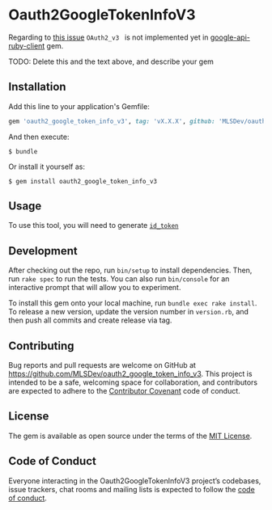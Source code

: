 # Oauth2GoogleTokenInfoV3

Regarding to [this issue](https://github.com/googleapis/google-api-ruby-client/issues/596) `OAuth2_v3 ` is not implemented yet in [google-api-ruby-client](https://github.com/googleapis/google-api-ruby-client) gem.

TODO: Delete this and the text above, and describe your gem

## Installation

Add this line to your application's Gemfile:

```ruby
gem 'oauth2_google_token_info_v3', tag: 'vX.X.X', github: 'MLSDev/oauth2_google_token_info_v3'
```

And then execute:

    $ bundle

Or install it yourself as:

    $ gem install oauth2_google_token_info_v3

## Usage

To use this tool, you will need to generate [`id_token`](https://developers.google.com/identity/sign-in/web/backend-auth#send-the-id-token-to-your-server)

## Development

After checking out the repo, run `bin/setup` to install dependencies. Then, run `rake spec` to run the tests. You can also run `bin/console` for an interactive prompt that will allow you to experiment.

To install this gem onto your local machine, run `bundle exec rake install`. To release a new version, update the version number in `version.rb`, and then push all commits and create release via tag.

## Contributing

Bug reports and pull requests are welcome on GitHub at https://github.com/MLSDev/oauth2_google_token_info_v3. This project is intended to be a safe, welcoming space for collaboration, and contributors are expected to adhere to the [Contributor Covenant](http://contributor-covenant.org) code of conduct.

## License

The gem is available as open source under the terms of the [MIT License](https://opensource.org/licenses/MIT).

## Code of Conduct

Everyone interacting in the Oauth2GoogleTokenInfoV3 project’s codebases, issue trackers, chat rooms and mailing lists is expected to follow the [code of conduct](https://github.com/MLSDev/oauth2_google_token_info_v3/blob/master/CODE_OF_CONDUCT.md).
